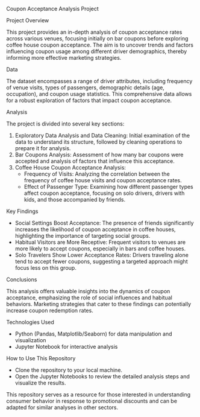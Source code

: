 Coupon Acceptance Analysis Project

Project Overview

This project provides an in-depth analysis of coupon acceptance rates across various venues, focusing initially on bar coupons before exploring coffee house coupon acceptance. The aim is to uncover trends and factors influencing coupon usage among different driver demographics, thereby informing more effective marketing strategies.

Data

The dataset encompasses a range of driver attributes, including frequency of venue visits, types of passengers, demographic details (age, occupation), and coupon usage statistics. This comprehensive data allows for a robust exploration of factors that impact coupon acceptance.

Analysis

The project is divided into several key sections:
1. Exploratory Data Analysis and Data Cleaning: Initial examination of the data to understand its structure, followed by cleaning operations to prepare it for analysis.
2. Bar Coupons Analysis: Assessment of how many bar coupons were accepted and analysis of factors that influence this acceptance.
3. Coffee House Coupon Acceptance Analysis:
    * Frequency of Visits: Analyzing the correlation between the frequency of coffee house visits and coupon acceptance rates.
    * Effect of Passenger Type: Examining how different passenger types affect coupon acceptance, focusing on solo drivers, drivers with kids, and those accompanied by friends.

Key Findings

* Social Settings Boost Acceptance: The presence of friends significantly increases the likelihood of coupon acceptance in coffee houses, highlighting the importance of targeting social groups.
* Habitual Visitors are More Receptive: Frequent visitors to venues are more likely to accept coupons, especially in bars and coffee houses.
* Solo Travelers Show Lower Acceptance Rates: Drivers traveling alone tend to accept fewer coupons, suggesting a targeted approach might focus less on this group.

Conclusions

This analysis offers valuable insights into the dynamics of coupon acceptance, emphasizing the role of social influences and habitual behaviors. Marketing strategies that cater to these findings can potentially increase coupon redemption rates.

Technologies Used

* Python (Pandas, Matplotlib/Seaborn) for data manipulation and visualization
* Jupyter Notebook for interactive analysis

How to Use This Repository

* Clone the repository to your local machine.
* Open the Jupyter Notebooks to review the detailed analysis steps and visualize the results.

This repository serves as a resource for those interested in understanding consumer behavior in response to promotional discounts and can be adapted for similar analyses in other sectors.
